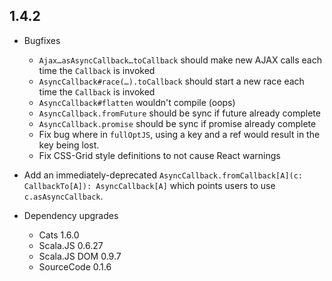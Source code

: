 ## 1.4.2

* Bugfixes
  * `Ajax…asAsyncCallback…toCallback` should make new AJAX calls each time the `Callback` is invoked
  * `AsyncCallback#race(…).toCallback` should start a new race each time the `Callback` is invoked
  * `AsyncCallback#flatten` wouldn't compile (oops)
  * `AsyncCallback.fromFuture` should be sync if future already complete
  * `AsyncCallback.promise` should be sync if promise already complete
  * Fix bug where in `fullOptJS`, using a key and a ref would result in the key being lost.
  * Fix CSS-Grid style definitions to not cause React warnings

* Add an immediately-deprecated `AsyncCallback.fromCallback[A](c: CallbackTo[A]): AsyncCallback[A]`
  which points users to use `c.asAsyncCallback`.

* Dependency upgrades
  * Cats 1.6.0
  * Scala.JS 0.6.27
  * Scala.JS DOM 0.9.7
  * SourceCode 0.1.6

